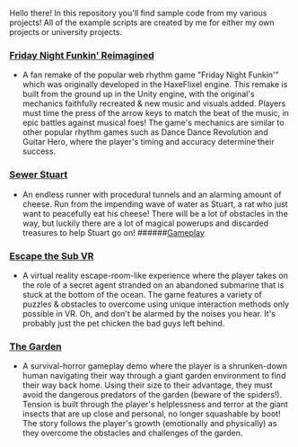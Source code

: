 Hello there! In this repository you'll find sample code from my various projects!
All of the example scripts are created by me for either my own projects or university projects.

### [Friday Night Funkin' Reimagined](https://github.com/Patapl2/Code-Examples/tree/main/%60Friday%20Night%20Funkin'%20Reimagined)
* A fan remake of the popular web rhythm game "Friday Night Funkin'" which was originally developed in the HaxeFlixel engine. This remake is built from the ground up in the Unity engine, with the original's mechanics faithfully recreated & new music and visuals added. Players must time the press of the arrow keys to match the beat of the music, in epic battles against musical foes! The game's mechanics are similar to other popular rhythm games such as Dance Dance Revolution and Guitar Hero, where the player's timing and accuracy determine their success.

### [Sewer Stuart](https://github.com/Patapl2/Code-Examples/tree/main/Sewer%20Stuart)
* An endless runner with procedural tunnels and an alarming amount of cheese. Run from the impending wave of water as Stuart, a rat who just want to peacefully eat his cheese! There will be a lot of obstacles in the way, but luckily there are a lot of magical powerups and discarded treasures to help Stuart go on!
######[Gameplay](https://www.youtube.com/watch?v=JPcEHbEFWtg)

### [Escape the Sub VR](https://github.com/Patapl2/Code-Examples/tree/main/Escape%20The%20Sub%20VR)
* A virtual reality escape-room-like experience where the player takes on the role of a secret agent stranded on an abandoned submarine that is stuck at the bottom of the ocean. The game features a variety of puzzles & obstacles to overcome using unique interaction methods only possible in VR. Oh, and don't be alarmed by the noises you hear. It's probably just the pet chicken the bad guys left behind.

### [The Garden](https://github.com/Patapl2/Code-Examples/tree/main/The%20Garden)
* A survival-horror gameplay demo where the player is a shrunken-down human navigating their way through a giant garden environment to find their way back home. Using their size to their advantage, they must avoid the dangerous predators of the garden (beware of the spiders!). Tension is built through the player's helplessness and terror at the giant insects that are up close and personal, no longer squashable by boot! The story follows the player's growth (emotionally and physically) as they overcome the obstacles and challenges of the garden.
